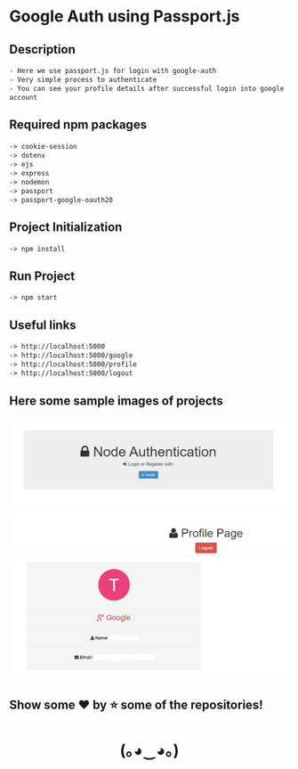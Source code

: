 # Google Auth using Passport.js 

## Description
    - Here we use passport.js for login with google-auth
    - Very simple process to authenticate
    - You can see your profile details after successful login into google account

## Required npm packages
    -> cookie-session
    -> dotenv
    -> ejs
    -> express
    -> nodemon
    -> passport
    -> passport-google-oauth20
 

## Project Initialization
    -> npm install

## Run Project
    -> npm start

## Useful links
    -> http://localhost:5000
    -> http://localhost:5000/google
    -> http://localhost:5000/profile
    -> http://localhost:5000/logout

## Here some sample images of projects

<kbd>![Demo 1](views/images/1.png?raw=true)</kbd>
<kbd>![Demo 1](views/images/2.png?raw=true)</kbd>

## Show some ❤️ by ⭐ some of the repositories!
<h1 align="center">(｡◕‿◕｡)</h1>